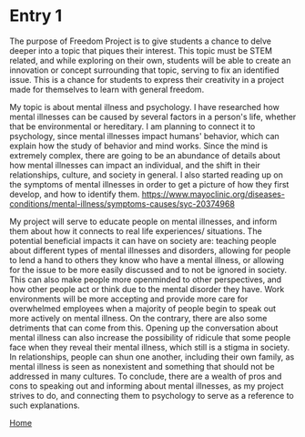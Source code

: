 # Entry 1

The purpose of Freedom Project is to give students a chance to delve deeper into a topic that piques their interest. This topic must be STEM related, and while exploring on their own, students will be able to create an innovation or concept surrounding that topic, serving to fix an identified issue. This is a chance for students to express their creativity in a project made for themselves to learn with general freedom.

My topic is about mental illness and psychology. I have researched how mental illnesses can be caused by several factors in a person's life, whether that be environmental or hereditary. I am planning to connect it to psychology, since mental illnesses impact humans' behavior, which can explain how the study of behavior and mind works. Since the mind is extremely complex, there are going to be an abundance of details about how mental illnesses can impact an individual, and the shift in their relationships, culture, and society in general. I also started reading up on the symptoms of mental illnesses in order to get a picture of how they first develop, and how to identify them. https://www.mayoclinic.org/diseases-conditions/mental-illness/symptoms-causes/syc-20374968 

My project will serve to educate people on mental illnesses, and inform them about how it connects to real life experiences/ situations. The potential beneficial impacts it can have on society are: teaching people about different types of mental illnesses and disorders, allowing for people to lend a hand to others they know who have a mental illness, or allowing for the issue to be more easily discussed and to not be ignored in society. This can also make people more openminded to other perspectives, and how other people act or think due to the mental disorder they have. Work environments will be more accepting and provide more care for overwhelmed employees when a majority of people begin to speak out more actively on mental illness. On the contrary, there are also some detriments that can come from this. Opening up the conversation about mental illness can also increase the possibility of ridicule that some people face when they reveal their mental illness, which still is a stigma in society. In relationships, people can shun one another, including their own family, as mental illness is seen as nonexistent and something that should not be addressed in many cultures. To conclude, there are a wealth of pros and cons to speaking out and informing about mental illnesses, as my project strives to do, and connecting them to psychology to serve as a reference to such explanations.

[Home](../README.md)
